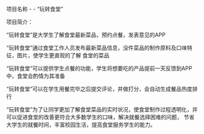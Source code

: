 项目名称 - - “玩转食堂”

项目简介：

“玩转食堂”是大学生了解食堂最新菜品，预约点餐，发表意见的APP

“玩转食堂”通过食堂工作人员发布最新菜品信息，没件菜品的制作原料及口味特征，图片，使学生更直观的了解 食堂的菜品

“玩转食堂”可以提供学生点餐的功能，学生将想要吃的产品提前一天反馈到APP中，食堂会酌情为其准备

“玩转食堂”可以在学生用餐完毕之后提交评论，并做打分，会自动生成餐品热度排行

“玩转食堂”为了让同学更加了解食堂菜品的实时状况，使食堂制作过程透明化，并可以促进食堂的改善更符合大多数学生的口味，解决就餐选择困难的问题， 节省大学生的就餐时间，丰富校园生活，提高食堂服务学生的能力。

